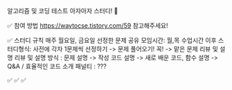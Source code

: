 알고리즘 및 코딩 테스트 아자아자 스터디! 📝

✅ 참여 방법
https://waytocse.tistory.com/59 참고해주세요!

✅ 스터디 규칙
매주 월요일, 금요일 선정한 문제 공유
모임시간: 월,목 수업시간 이후
스터디형식: 사전에 각자 1문제씩 선정하기 -> 문제 풀어오기! 꼭! -> 맡은 문제 리뷰 및 설명
리뷰 및 설명 방식 : 문제 설명 -> 작성 코드 설명 -> 새로 배운 코드, 함수 설명 -> Q&A / 효율적인 코드 소개
패널티 : ???

✅ 
✅ 
✅
